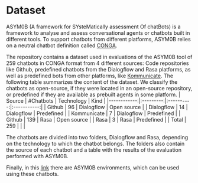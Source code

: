 # Dataset
ASYM0B (A framework for SYsteMatically assessment Of chatBots) is a framework to analyse and assess conversational agents or chatbots built in different tools. To support chatbots from different platforms, ASYM0B relies on a neutral chatbot definition called [CONGA](https://saraperezsoler.github.io/CONGA/).

The repository contains a dataset used in evaluations of the ASYM0B tool of 259 chatbots in CONGA format from 4 different sources: Code repositories like Github, predefined chatbots from the Dialogflow and Rasa platforms, as well as predefined bots from other platforms, like [Kommunicate](https://www.kommunicate.io/). The following table summarizes the content of the dataset. We classify the chatbots as open-source, if they were located in an open-source repository, or predefined if they are available as prebuilt agents in some platform.
|      Source | #Chatbots | Technology |     Kind    |
|------------:|:---------:|:----------:|:-----------:|
| Github      |     96    | Dialogflow | Open source |
| Dialogflow  |     14    | Dialogflow |  Predefined |
| Kommunicate |     7     | Dialogflow |  Predefined |
| Github      |    139    |    Rasa    | Open source |
| Rasa        |     3     |    Rasa    |  Predefined |
| Total       |    259    |            |             |


The chatbots are divided into two folders, Dialogflow and Rasa, depending on the technology to which the chatbot belongs. The folders also contain the source of each chatbot and a table with the results of the evaluation performed with ASYM0B. 

Finally, in this [link](https://github.com/ASYM0B/tool) there are ASYM0B environments, which can be used using these chatbots. 
